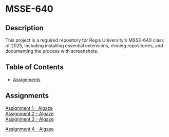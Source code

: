 # MSSE-640
## Description
This project is a required repository for Regis University's MSSE-640 class of 2025, including installing essential extensions, cloning repositories, and documenting the process with screenshots.

## Table of Contents
- <a href="#assignments">Assignments</a>

## Assignments
<a href="https://github.com/rasielote/MSSE-640/blob/main/Assignment1-Algaze.md">Assignment 1 - Algaze</a>  
<a href="https://github.com/rasielote/MSSE-640/blob/main/Assignment2-Algaze.md">Assignment 2 - Algaze</a>  
<a href="https://github.com/rasielote/MSSE-640/blob/main/Assignment3-Algaze.md">Assignment 3 - Algaze</a>

<a href="https://github.com/rasielote/MSSE-640/blob/main/Assignment4-Algaze.md">Assignment 4 - Algaze</a>
